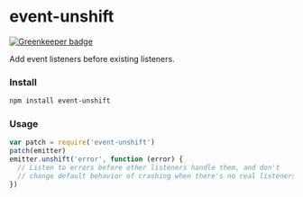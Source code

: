 # event-unshift

[![Greenkeeper badge](https://badges.greenkeeper.io/Qard/event-unshift.svg)](https://greenkeeper.io/)

Add event listeners before existing listeners.

### Install

```sh
npm install event-unshift
```

### Usage

```js
var patch = require('event-unshift')
patch(emitter)
emitter.unshift('error', function (error) {
  // Listen to errors before other listeners handle them, and don't
  // change default behavior of crashing when there's no real listeners.
})
```
